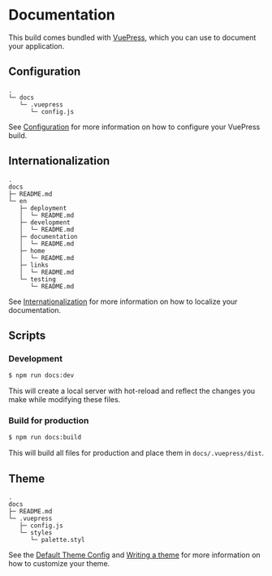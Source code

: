 # Documentation

This build comes bundled with [VuePress][vuepress], which you can use to document your application.

## Configuration
```
.
└─ docs
   └─ .vuepress
      └─ config.js
```

See [Configuration][vuepress-config] for more information on how to configure your VuePress build.

## Internationalization
```
.
docs
├─ README.md
└─ en
   ├─ deployment
   │  └─ README.md
   ├─ development
   │  └─ README.md
   ├─ documentation
   │  └─ README.md
   ├─ home
   │  └─ README.md
   ├─ links
   │  └─ README.md
   └─ testing
      └─ README.md
```

See [Internationalization][vuepress-i18n] for more information on how to localize your documentation.

## Scripts

### Development
```sh
$ npm run docs:dev
```
This will create a local server with hot-reload and reflect the changes you make while modifying these files.

### Build for production
```sh
$ npm run docs:build
```
This will build all files for production and place them in `docs/.vuepress/dist`.

## Theme
```
.
docs
├─ README.md
└─ .vuepress
   ├─ config.js
   └─ styles
      └─ palette.styl
```
See the [Default Theme Config][vuepress-theme-config] and [Writing a theme][vuepress-writing-a-theme] for more information on how to customize your theme.

[vuepress]: https://vuepress.vuejs.org/
[vuepress-config]: https://vuepress.vuejs.org/guide/basic-config.html
[vuepress-i18n]: https://vuepress.vuejs.org/guide/i18n.html#site-level-i18n-config
[vuepress-theme-config]: https://vuepress.vuejs.org/theme/default-theme-config.html
[vuepress-writing-a-theme]: https://vuepress.vuejs.org/theme/writing-a-theme.html
